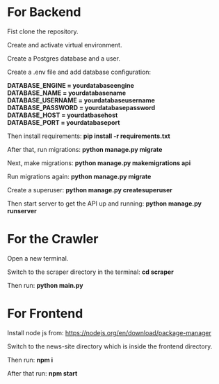 # For Backend
Fist clone the repository.  

Create and activate virtual environment.

Create a Postgres database and a user.

Create a .env file and add database configuration: 

**DATABASE_ENGINE = yourdatabaseengine** <br>
**DATABASE_NAME = yourdatabasename** <br>
**DATABASE_USERNAME = yourdatabaseusername** <br>
**DATABASE_PASSWORD = yourdatabasepassword** <br>
**DATABASE_HOST = yourdatbasehost** <br>
**DATABASE_PORT = yourdatabaseport** <br>

Then install requirements:
**pip install -r requirements.txt** 

After that, run migrations:
**python manage.py migrate**

Next, make migrations:
**python manage.py makemigrations api**

Run migrations again:
**python manage.py migrate**

Create a superuser:
**python manage.py createsuperuser**

Then start server to get the API up and running:
**python manage.py runserver**

# For the Crawler

Open a new terminal.

Switch to the scraper directory in the terminal:
**cd scraper**

Then run:
**python main.py**

# For Frontend

Install node js from: https://nodejs.org/en/download/package-manager

Switch to the news-site directory which is inside the frontend directory.

Then run:
**npm i**

After that run: 
**npm start** 



